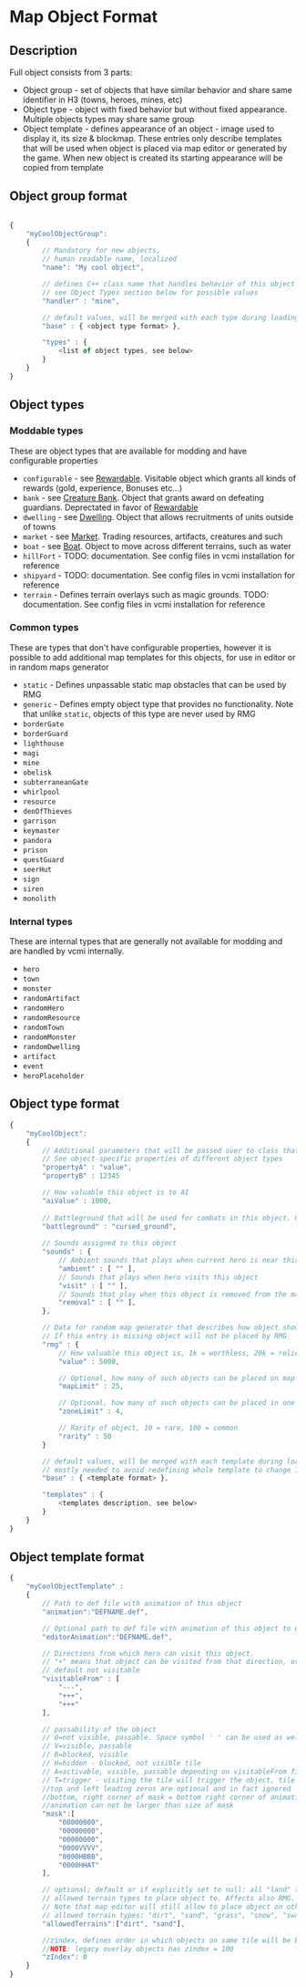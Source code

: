 # Map Object Format

## Description

Full object consists from 3 parts:

-   Object group - set of objects that have similar behavior and share
    same identifier in H3 (towns, heroes, mines, etc)
-   Object type - object with fixed behavior but without fixed
    appearance. Multiple objects types may share same group
-   Object template - defines appearance of an object - image used to
    display it, its size & blockmap. These entries only describe
    templates that will be used when object is placed via map editor or
    generated by the game. When new object is created its starting
    appearance will be copied from template

## Object group format

``` javascript

{
	"myCoolObjectGroup":
	{
		// Mandatory for new objects,
		// human readable name, localized 
		"name": "My cool object",

		// defines C++ class name that handles behavior of this object
		// see Object Types section below for possible values
		"handler" : "mine",

		// default values, will be merged with each type during loading
		"base" : { <object type format> },

		"types" : {
			<list of object types, see below>
		}
	}
}
```

## Object types

### Moddable types
These are object types that are available for modding and have configurable properties

- `configurable` - see [Rewardable](Map_Objects/Rewardable.md). Visitable object which grants all kinds of rewards (gold, experience, Bonuses etc...)
- `bank` - see [Creature Bank](Map_Objects/Creature_Bank.md). Object that grants award on defeating guardians. Deprectated in favor of [Rewardable](Map_Objects/Rewardable.md)
- `dwelling` - see [Dwelling](Map_Objects/Dwelling.md). Object that allows recruitments of units outside of towns
- `market` - see [Market](Map_Objects/Market.md). Trading resources, artifacts, creatures and such
- `boat` - see [Boat](Map_Objects/Boat.md). Object to move across different terrains, such as water
- `hillFort` - TODO: documentation. See config files in vcmi installation for reference
- `shipyard` - TODO: documentation. See config files in vcmi installation for reference
- `terrain` - Defines terrain overlays such as magic grounds. TODO: documentation. See config files in vcmi installation for reference

### Common types
These are types that don't have configurable properties, however it is possible to add additional map templates for this objects, for use in editor or in random maps generator

- `static` - Defines unpassable static map obstacles that can be used by RMG
- `generic` - Defines empty object type that provides no functionality. Note that unlike `static`, objects of this type are never used by RMG
- `borderGate`
- `borderGuard`
- `lighthouse`
- `magi`
- `mine`
- `obelisk`
- `subterraneanGate`
- `whirlpool`
- `resource`
- `denOfThieves`
- `garrison`
- `keymaster`
- `pandora`
- `prison`
- `questGuard`
- `seerHut`
- `sign`
- `siren`
- `monolith`

### Internal types
These are internal types that are generally not available for modding and are handled by vcmi internally.

- `hero`
- `town`
- `monster`
- `randomArtifact`
- `randomHero`
- `randomResource`
- `randomTown`
- `randomMonster`
- `randomDwelling`
- `artifact`
- `event`
- `heroPlaceholder`

## Object type format

``` javascript
{
	"myCoolObject":
	{
		// Additional parameters that will be passed over to class that controls behavior of the object
		// See object-specific properties of different object types
		"propertyA" : "value",
		"propertyB" : 12345

		// How valuable this object is to AI
		"aiValue" : 1000,
		
		// Battleground that will be used for combats in this object. Overrides terrain this object was placed on
		"battleground" : "cursed_ground",
		
		// Sounds assigned to this object
		"sounds" : {
			// Ambient sounds that plays when current hero is near this object
			"ambient" : [ "" ],
			// Sounds that plays when hero visits this object
			"visit" : [ "" ],
			// Sounds that play when this object is removed from the map
			"removal" : [ "" ],
		},

		// Data for random map generator that describes how object should be placed.
		// If this entry is missing object will not be placed by RMG
		"rmg" : {
			// How valuable this object is, 1k = worthless, 20k = relic level
			"value" : 5000,

			// Optional, how many of such objects can be placed on map
			"mapLimit" : 25,

			// Optional, how many of such objects can be placed in one zone
			"zoneLimit" : 4,

			// Rarity of object, 10 = rare, 100 = common
			"rarity" : 50
		}

		// default values, will be merged with each template during loading
		// mostly needed to avoid redefining whole template to change 1-2 fields
		"base" : { <template format> },

		"templates" : {
			<templates description, see below>
		}
	}
}
```

## Object template format

``` javascript
{
	"myCoolObjectTemplate" : 
	{
		// Path to def file with animation of this object
		"animation":"DEFNAME.def",

		// Optional path to def file with animation of this object to use in map editor
		"editorAnimation":"DEFNAME.def",

		// Directions from which hero can visit this object.
		// "+" means that object can be visited from that direction, or "-" othervice
		// default not visitable
		"visitableFrom" : [
			"---",
			"+++",
			"+++"
		],

		// passability of the object
		// 0=not visible, passable. Space symbol ' ' can be used as well
		// V=visible, passable
		// B=blocked, visible
		// H=hidden - blocked, not visible tile
		// A=activable, visible, passable depending on visitableFrom field
		// T=trigger - visiting the tile will trigger the object, tile is not visible (e.g. event)
		//top and left leading zeros are optional and in fact ignored
		//bottom, right corner of mask = bottom right corner of animation frame
		//animation can not be larger than size of mask
		"mask":[
			"00000000",
			"00000000",
			"00000000",
			"0000VVVV",
			"0000HBBB",
			"0000HHAT"
		],

		// optional; default or if explicitly set to null: all "land" terrains (e.g. not rock and not water)
		// allowed terrain types to place object to. Affects also RMG.
		// Note that map editor will still allow to place object on other terrains
		// allowed terrain types: "dirt", "sand", "grass", "snow", "swamp", "rough", "subterra", "lava", "water", "rock"
		"allowedTerrains":["dirt", "sand"],

		//zindex, defines order in which objects on same tile will be blit. optional, default is 0 
		//NOTE: legacy overlay objects has zindex = 100
		"zIndex": 0
	}
}
```
